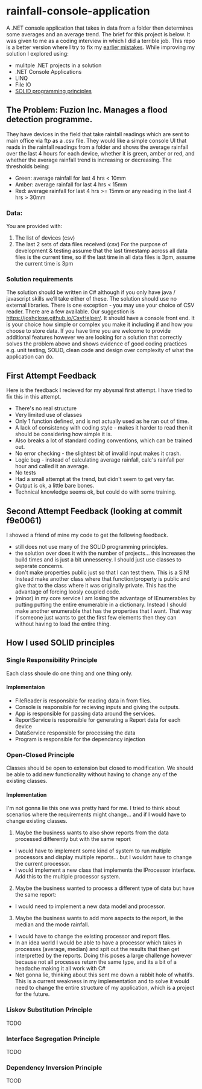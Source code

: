 # rainfall-console-application
A .NET console application that takes in data from a folder then determines some averages and an average trend.
The brief for this project is below. It was given to me as a coding interview in which I did a terrible job. This repo is a better version where I try to fix my [earlier mistakes](#first-attempt-feedback).
While improving my solution I explored using:
- mulitple .NET projects in a solution
- .NET Console Applications
- LINQ
- File IO
- [SOLID programming principles](#how-i-used-solid-principles)

## The Problem: Fuzion Inc. Manages a flood detection programme. 
They have devices in the field that take rainfall readings which are sent to main office via ftp as a .csv file.
They would like a simple console UI that reads in the rainfall readings from a folder and shows the average rainfall over the last 4 hours for each device, whether it is green, amber or red, and whether the average rainfall trend is increasing or decreasing. The thresholds being:
- Green: average rainfall for last 4 hrs < 10mm
- Amber: average rainfall for last 4 hrs < 15mm
- Red: average rainfall for last 4 hrs >= 15mm or any reading in the last 4 hrs > 30mm
### Data:
You are provided with: 
1. The list of devices (csv)
2. The last 2 sets of data files received (csv)
For the purpose of development & testing assume that the last timestamp across all data files is the current time, so if the last time in all data files is 3pm, assume the current time is 3pm

### Solution requirements
The solution should be written in C# although if you only have java / javascript skills we’ll take either of these. The
solution should use no external libraries. There is one exception - you may use your choice of CSV reader. There are a few available. Our suggestion is https://joshclose.github.io/CsvHelper/. It should have a console front end. It is your choice how simple or complex you make it including if and how you choose to store data.
If you have time you are welcome to provide additional features however we are looking for a solution that correctly solves the problem above and shows evidence of good coding practices e.g. unit testing, SOLID, clean code and design over complexity of what the application can do.

## First Attempt Feedback
Here is the feedback I recieved for my abysmal first attempt. I have tried to fix this in this attempt.

- There's no real structure
- Very limited use of classes
- Only 1 function defined, and is not actually used as he ran out of time.
- A lack of consistency with coding style - makes it harder to read then it should be considering how simple it is.
- Also breaks a lot of standard coding conventions, which can be trained out.
- No error checking - the slightest bit of invalid input makes it crash.
- Logic bug - instead of calculating average rainfall, calc's rainfall per hour and called it an average.
- No tests
- Had a small attempt at the trend, but didn't seem to get very far.
- Output is ok, a little bare bones.
- Technical knowledge seems ok, but could do with some training.

## Second Attempt Feedback (looking at commit f9e0061)
I showed a friend of mine my code to get the following feedback.
- still does not use many of the SOLID programming principles.
- the solution over does it with the number of projects... this increases the build times and is just a bit unnessercy. I should just use classes to seperate concerns.
- don't make properties public just so that I can test them. This is a SIN! Instead make another class where that function/property is public and give that to the class where it was originally private. This has the advantage of forcing loosly coupled code.
- (minor) in my core service I am losing the advantage of IEnumerables by putting putting the entire enumerable in a dictionary. Instead I should make another enumerable that has the properties that I want. That way if someone just wants to get the first few elements then they can without having to load the entire thing.
## How I used SOLID principles

### Single Responsibility Principle
Each class shoule do one thing and one thing only. 
#### Implementaion
- FileReader is responsible for reading data in from files.
- Console is responsible for recieving inputs and giving the outputs.
- App is responsible for passing data around the services.
- ReportService is responsible for generating a Report data for each device
- DataService responsible for processing the data
- Program is responsible for the dependancy injection

### Open-Closed Principle
Classes should be open to extension but closed to modification. We should be able to add new functionality without having to change any of the existing classes.
#### Implementation
I'm not gonna lie this one was pretty hard for me. I tried to think about scenarios where the requirements might change... and if I would have to change existing classes.

1. Maybe the business wants to also show reports from the data processed differently but with the same report
  - I would have to implement some kind of system to run multiple processors and display multiple reports... but I wouldnt have to change the current processor.
  - I would implement a new class that implements the IProcessor interface. Add this to the multiple processor system.

2. Maybe the business wanted to process a different type of data but have the same report:
  - I would need to implement a new data model and processor.

3. Maybe the business wants to add more aspects to the report, ie the median and the mode rainfall.
- I would have to change the existing processor and report files.
- In an idea world I would be able to have a processor which takes in processes (average, median) and spit out the results that then get interpretted by the reports. Doing this poses a large challenge however because not all processes return the same type, and its a bit of a headache making it all work with C#
- Not gonna lie, thinking about this sent me down a rabbit hole of whatifs. This is a current weakness in my implementation and to solve it would need to change the entire structure of my application, which is a project for the future.


### Liskov Substitution Principle
TODO
### Interface Segregation Principle
TODO
### Dependency Inversion Principle
TOOD
